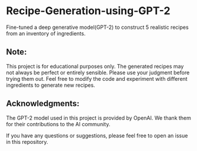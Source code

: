 # Recipe-Generation-using-GPT-2

Fine-tuned a deep generative model(GPT-2) to construct 5 realistic recipes from an inventory of ingredients.  

## Note:

This project is for educational purposes only.
The generated recipes may not always be perfect or entirely sensible. Please use your judgment before trying them out.
Feel free to modify the code and experiment with different ingredients to generate new recipes.

## Acknowledgments:

The GPT-2 model used in this project is provided by OpenAI. We thank them for their contributions to the AI community.

If you have any questions or suggestions, please feel free to open an issue in this repository.
